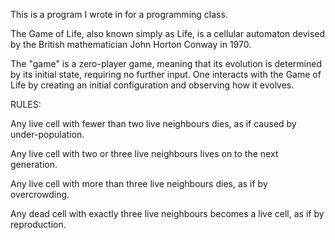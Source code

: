 This is a program I wrote in for a programming class.

The Game of Life, also known simply as Life, is a cellular automaton devised by the 
British mathematician John Horton Conway in 1970.

The "game" is a zero-player game, meaning that its evolution is determined by its initial state, 
requiring no further input. One interacts with the Game of Life by creating an initial configuration 
and observing how it evolves.


RULES:

Any live cell with fewer than two live neighbours dies, as if caused by under-population.

Any live cell with two or three live neighbours lives on to the next generation.

Any live cell with more than three live neighbours dies, as if by overcrowding.

Any dead cell with exactly three live neighbours becomes a live cell, as if by reproduction.

